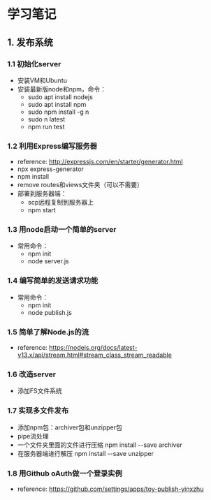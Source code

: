 # 学习笔记

## 1. 发布系统
  ### 1.1 初始化server
   - 安装VM和Ubuntu
   - 安装最新版node和npm，命令：
      - sudo apt install nodejs
      - sudo apt install npm
      - sudo npm install -g n
      - sudo n latest
      - npm run test
  ### 1.2 利用Express编写服务器
   - reference: http://expressjs.com/en/starter/generator.html
   - npx express-generator
   - npm install
   - remove routes和views文件夹（可以不需要）
   - 部署到服务器端：
      - scp远程复制到服务器上
      - npm start
  ### 1.3 用node启动一个简单的server
   - 常用命令：
      - npm init
      - node server.js
  ### 1.4 编写简单的发送请求功能
   - 常用命令：
      - npm init
      - node publish.js
  ### 1.5 简单了解Node.js的流
   - reference: https://nodejs.org/docs/latest-v13.x/api/stream.html#stream_class_stream_readable
  ### 1.6 改造server
   - 添加FS文件系统
  ### 1.7 实现多文件发布
   - 添加npm包：archiver包和unzipper包
   - pipe流处理
   - 一个文件夹里面的文件进行压缩 npm install --save archiver
   - 在服务器端进行解压 npm install --save unzipper
  ### 1.8 用Github oAuth做一个登录实例
   - reference: https://github.com/settings/apps/toy-publish-yinxzhu